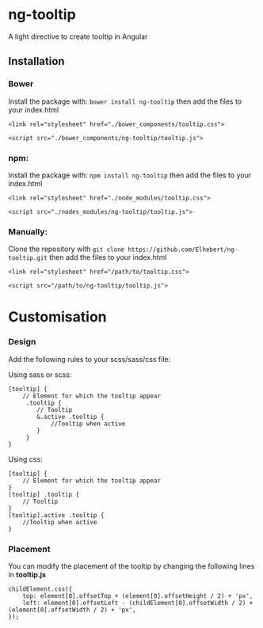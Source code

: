 # ng-tooltip

A light directive to create tooltip in Angular

## Installation

### Bower
Install the package with: `bower install ng-tooltip` then add the files to your index.html
```
<link rel="stylesheet" href="./bower_components/tooltip.css">

<script src="./bower_components/ng-tooltip/tooltip.js">
```

### npm:
Install the package with: `npm install ng-tooltip` then add the files to your index.html
```
<link rel="stylesheet" href="./node_modules/tooltip.css">

<script src="./nodes_modules/ng-tooltip/tooltip.js">
```

### Manually:
Clone the repository with `git clone https://github.com/Elhebert/ng-tooltip.git` then add the files to your index.html
```
<link rel="stylesheet" href="/path/to/tooltip.css">

<script src="/path/to/ng-tooltip/tooltip.js">
```

# Customisation

### Design
Add the following rules to your scss/sass/css file:

Using sass or scss:
```
[tooltip] {
	// Element for which the tooltip appear
	 .tooltip {
		// Tooltip
		&.active .tooltip {
			//Tooltip when active
		}
	 }
}
```

Using css:
```
[tooltip] {
	// Element for which the tooltip appear
}
[tooltip] .tooltip {
	// Tooltip
}
[tooltip].active .tooltip {
	//Tooltip when active
}
```

### Placement
You can modify the placement of the tooltip by changing the following lines in **tooltip.js**
```
childElement.css({
	top: element[0].offsetTop + (element[0].offsetHeight / 2) + 'px',
	left: element[0].offsetLeft - (childElement[0].offsetWidth / 2) + (element[0].offsetWidth / 2) + 'px',
});
```

